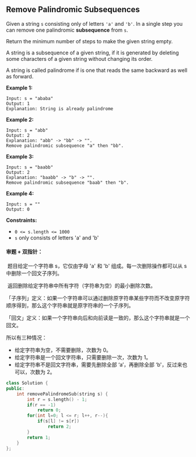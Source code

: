 ## Remove Palindromic Subsequences

Given a string `s` consisting only of letters `'a'` and `'b'`. In a single step you can remove one palindromic **subsequence** from `s`.

Return the minimum number of steps to make the given string empty.

A string is a subsequence of a given string, if it is generated by deleting some characters of a given string without changing its order.

A string is called palindrome if is one that reads the same backward as well as forward.

**Example 1:**

```
Input: s = "ababa"
Output: 1
Explanation: String is already palindrome
```

**Example 2:**

```
Input: s = "abb"
Output: 2
Explanation: "abb" -> "bb" -> "". 
Remove palindromic subsequence "a" then "bb".
```

**Example 3:**

```
Input: s = "baabb"
Output: 2
Explanation: "baabb" -> "b" -> "". 
Remove palindromic subsequence "baab" then "b".
```

**Example 4:**

```
Input: s = ""
Output: 0
```

**Constraints:**

- `0 <= s.length <= 1000`
- `s` only consists of letters 'a' and 'b'

#### 审题 + 双指针：

​		题目给定一个字符串 s，它仅由字母 'a' 和 'b' 组成。每一次删除操作都可以从 s 中删除一个回文子序列。

​		返回删除给定字符串中所有字符（字符串为空）的最小删除次数。

「子序列」定义：如果一个字符串可以通过删除原字符串某些字符而不改变原字符顺序得到，那么这个字符串就是原字符串的一个子序列。

「回文」定义：如果一个字符串向后和向前读是一致的，那么这个字符串就是一个回文。

所以有三种情况：

- 给定字符串为空，不需要删除，次数为 0。
- 给定字符串是一个回文字符串，只需要删除一次，次数为 1。
- 给定字符串不是回文字符串，需要先删除全部 ‘a’，再删除全部 ‘b'，反过来也可以，次数为 2。

```c++
class Solution {
public:
    int removePalindromeSub(string s) {
        int r = s.length() - 1;
        if(r == -1)
            return 0;
        for(int l=0; l <= r; l++, r--){
            if(s[l] != s[r])
                return 2;
        }
        return 1;
    }
};
```

